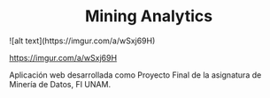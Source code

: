<h1 align="center"> Mining Analytics </h1>
![alt text](https://imgur.com/a/wSxj69H)

https://imgur.com/a/wSxj69H

Aplicación web desarrollada como Proyecto Final de la asignatura de Minería de Datos, FI UNAM.
